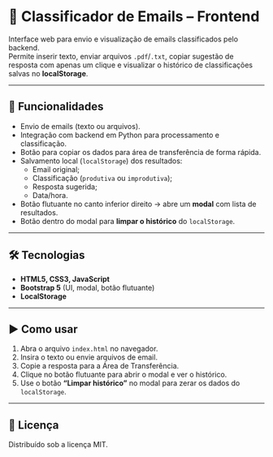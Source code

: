 # 📧 Classificador de Emails – Frontend

Interface web para envio e visualização de emails classificados pelo backend.  
Permite inserir texto, enviar arquivos `.pdf`/`.txt`, copiar sugestão de resposta com apenas um clique e visualizar o histórico de classificações salvas no **localStorage**.

---

## 🚀 Funcionalidades
- Envio de emails (texto ou arquivos).  
- Integração com backend em Python para processamento e classificação.
- Botão para copiar os dados para área de transferência de forma rápida.
- Salvamento local (`localStorage`) dos resultados:  
  - Email original;  
  - Classificação (`produtiva` ou `improdutiva`);  
  - Resposta sugerida;  
  - Data/hora.  
- Botão flutuante no canto inferior direito → abre um **modal** com lista de resultados.  
- Botão dentro do modal para **limpar o histórico** do `localStorage`.

---

## 🛠️ Tecnologias
- **HTML5, CSS3, JavaScript**  
- **Bootstrap 5** (UI, modal, botão flutuante)  
- **LocalStorage**  

---

## ▶️ Como usar
1. Abra o arquivo `index.html` no navegador.  
2. Insira o texto ou envie arquivos de email.
3. Copie a resposta para a Área de Transferência.  
4. Clique no botão flutuante para abrir o modal e ver o histórico.  
5. Use o botão **“Limpar histórico”** no modal para zerar os dados do `localStorage`.  

---

## 📜 Licença
Distribuído sob a licença MIT.
